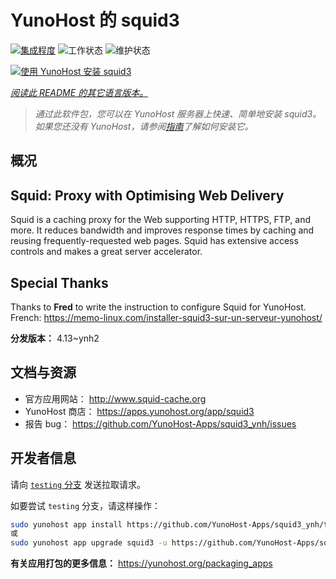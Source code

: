 <!--
注意：此 README 由 <https://github.com/YunoHost/apps/tree/master/tools/readme_generator> 自动生成
请勿手动编辑。
-->

# YunoHost 的 squid3

[![集成程度](https://dash.yunohost.org/integration/squid3.svg)](https://dash.yunohost.org/appci/app/squid3) ![工作状态](https://ci-apps.yunohost.org/ci/badges/squid3.status.svg) ![维护状态](https://ci-apps.yunohost.org/ci/badges/squid3.maintain.svg)

[![使用 YunoHost 安装 squid3](https://install-app.yunohost.org/install-with-yunohost.svg)](https://install-app.yunohost.org/?app=squid3)

*[阅读此 README 的其它语言版本。](./ALL_README.md)*

> *通过此软件包，您可以在 YunoHost 服务器上快速、简单地安装 squid3。*  
> *如果您还没有 YunoHost，请参阅[指南](https://yunohost.org/install)了解如何安装它。*

## 概况

## Squid: Proxy with Optimising Web Delivery

Squid is a caching proxy for the Web supporting HTTP, HTTPS, FTP, and more. It reduces bandwidth and improves response times by caching and reusing frequently-requested web pages. Squid has extensive access controls and makes a great server accelerator.

## Special Thanks

Thanks to **Fred** to write the instruction to configure Squid for YunoHost. French: <https://memo-linux.com/installer-squid3-sur-un-serveur-yunohost/>


**分发版本：** 4.13~ynh2
## 文档与资源

- 官方应用网站： <http://www.squid-cache.org>
- YunoHost 商店： <https://apps.yunohost.org/app/squid3>
- 报告 bug： <https://github.com/YunoHost-Apps/squid3_ynh/issues>

## 开发者信息

请向 [`testing` 分支](https://github.com/YunoHost-Apps/squid3_ynh/tree/testing) 发送拉取请求。

如要尝试 `testing` 分支，请这样操作：

```bash
sudo yunohost app install https://github.com/YunoHost-Apps/squid3_ynh/tree/testing --debug
或
sudo yunohost app upgrade squid3 -u https://github.com/YunoHost-Apps/squid3_ynh/tree/testing --debug
```

**有关应用打包的更多信息：** <https://yunohost.org/packaging_apps>
